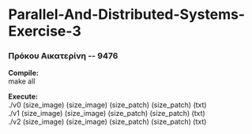 # Parallel-And-Distributed-Systems-Exercise-3
### Πρόκου Αικατερίνη -- 9476   
     
 __Compile:__    
 make all   
 
 __Execute:__   
 ./v0 (size_image) (size_image) (size_patch) (size_patch) (txt)    
 ./v1 (size_image) (size_image) (size_patch) (size_patch) (txt)    
 ./v2 (size_image) (size_image) (size_patch) (size_patch) (txt)    
